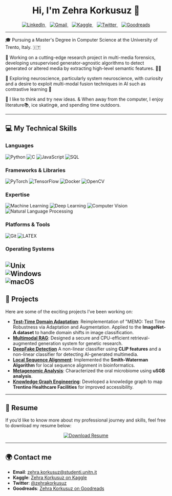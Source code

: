 <h1 align="center">Hi, I'm Zehra Korkusuz 👋</h1>

<p align='center'>
  <a href="https://www.linkedin.com/in/zehra-korkusuz/">
    <img src="https://img.shields.io/badge/LinkedIn-0077B5?style=for-the-badge&logo=linkedin&logoColor=white" alt="LinkedIn">
  </a>&nbsp;&nbsp;
  <a href="mailto:zehra.korkusuz@studenti.unitn.it">
    <img src="https://img.shields.io/badge/Gmail-D14836?style=for-the-badge&logo=gmail&logoColor=white" alt="Gmail">
  </a>&nbsp;&nbsp;
  <a href="https://www.kaggle.com/zehrakorkusuz">
    <img src="https://img.shields.io/badge/Kaggle-20BEFF?style=for-the-badge&logo=kaggle&logoColor=white" alt="Kaggle">
  </a>&nbsp;&nbsp;
  <a href="https://twitter.com/zehrakorkusuz">
    <img src="https://img.shields.io/badge/Twitter-1DA1F2?style=for-the-badge&logo=twitter&logoColor=white" alt="Twitter">
  </a>&nbsp;&nbsp;
  <a href="https://www.goodreads.com/user/show/zehrakorkusuz">
    <img src="https://img.shields.io/badge/Goodreads-372213?style=for-the-badge&logo=goodreads&logoColor=white" alt="Goodreads">
  </a>
</p>

---
🎓 Pursuing a Master's Degree in Computer Science at the University of Trento, Italy. 🇮🇹

🔭 Working on a cutting-edge research project in multi-media forensics, developing unsupervised generator-agnostic algorithms to detect generated or altered media by extracting high-level semantic features. 🕵️‍♂️

🧠 Exploring neuroscience, particularly system neuroscience, with curiosity and a desire to exploit multi-modal fusion techniques in AI such as contrastive learning 🔬

🌿 I like to think and try new ideas. & When away from the computer, I enjoy literature📚, ice skating❄️, and spending time outdoors. 

---
## 💻 My Technical Skills

### Languages
![Python](https://img.shields.io/badge/Python-3776AB?style=flat-square&logo=python&logoColor=white) 
![C](https://img.shields.io/badge/C-A8B9CC?style=flat-square&logo=c&logoColor=white) 
![JavaScript](https://img.shields.io/badge/JavaScript-F7DF1E?style=flat-square&logo=javascript&logoColor=black) 
![SQL](https://img.shields.io/badge/SQL-4479A1?style=flat-square&logo=mysql&logoColor=white) 

### Frameworks & Libraries 
![PyTorch](https://img.shields.io/badge/PyTorch-EE4C2C?style=flat-square&logo=pytorch&logoColor=white) 
![TensorFlow](https://img.shields.io/badge/TensorFlow-FF6F00?style=flat-square&logo=tensorflow&logoColor=white) 
![Docker](https://img.shields.io/badge/Docker-2496ED?style=flat-square&logo=docker&logoColor=white) 
![OpenCV](https://img.shields.io/badge/OpenCV-5C3EE8?style=flat-square&logo=opencv&logoColor=white) 

### Expertise
![Machine Learning](https://img.shields.io/badge/-Machine%20Learning-102230?style=flat-square&logoColor=white) 
![Deep Learning](https://img.shields.io/badge/-Deep%20Learning-102230?style=flat-square&logo=tensorflow&logoColor=white) 
![Computer Vision](https://img.shields.io/badge/-Computer%20Vision-102230?style=flat-square&logo=opencv&logoColor=white) 
![Natural Language Processing](https://img.shields.io/badge/-NLP-102230?style=flat-square&logo=spacy&logoColor=white) 

### Platforms & Tools
![Git](https://img.shields.io/badge/Git-F05032?style=flat-square&logo=git&logoColor=white) 
![LATEX](https://img.shields.io/badge/LaTeX-008080?style=flat-square&logo=latex&logoColor=white) 


### Operating Systems
![Unix](https://img.shields.io/badge/Unix-000000?style=flat-square&logo=unix&logoColor=white)  
![Windows](https://img.shields.io/badge/Windows-0078D6?style=flat-square&logo=windows&logoColor=white)  
![macOS](https://img.shields.io/badge/macOS-000000?style=flat-square&logo=apple&logoColor=white)
---

## 🚀 Projects

Here are some of the exciting projects I’ve been working on:

- **[Test-Time Domain Adaptation](https://github.com/zehrakorkusuz/test_time_training_dl_domain_adaptation)**: Reimplementation of "MEMO: Test Time Robustness via Adaptation and Augmentation. Applied to the **ImageNet-A dataset** to handle domain shifts in image classification.
- **[Multimodal RAG](https://github.com/zehrakorkusuz/MultimodalRAG)**: Designed a secure and CPU-efficient retrieval-augmented generation system for genetic research.
- **[DeepFake Detection](https://github.com/zehrakorkusuz/DeepFakeDetection)** A non-linear classifier using **CLIP features** and a non-linear classifier for detecting AI-generated multimedia.
- **[Local Sequence Alignment](https://github.com/zehrakorkusuz/Local-Sequence-Alignment)**: Implemented the **Smith-Waterman Algorithm** for local sequence alignment in bioinformatics.
- **[Metagenomic Analysis]()**: Characterized the oral microbiome using **uSGB analysis**.
- **[Knowledge Graph Engineering]()**: Developed a knowledge graph to map **Trentino Healthcare Facilities** for improved accessibility.

---

## 📄 Resume

If you’d like to know more about my professional journey and skills, feel free to download my resume below:

<p align="center">
    <a href="https://github.com/zehrakorkusuz/zehrakorkusuz/raw/main/RESUME_zehra_korkusuz.pdf" download="Zehra_Korkusuz_Resume">
    <img src="https://img.shields.io/badge/Resume-Download-2ea44f?style=for-the-badge&logo=google-drive&logoColor=white" alt="Download Resume">
  </a>
</p>

---

## 🌍 Contact me

- **Email**: [zehra.korkusuz@studenti.unitn.it](mailto:zehra.korkusuz@studenti.unitn.it)
- **Kaggle**: [Zehra Korkusuz on Kaggle](https://www.kaggle.com/zehrakorkusuz)
- **Twitter**: [@zehrakorkusuz](https://twitter.com/wzehrakorkusuz)
- **Goodreads**: [Zehra Korkusuz on Goodreads]([https://www.goodreads.com/user/show/zehrakorkusuz](https://www.goodreads.com/user/show/25151944-zehra))
